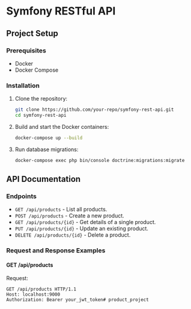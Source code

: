 # Symfony RESTful API

## Project Setup

### Prerequisites

- Docker
- Docker Compose

### Installation

1. Clone the repository:
    ```bash
    git clone https://github.com/your-repo/symfony-rest-api.git
    cd symfony-rest-api
    ```

2. Build and start the Docker containers:
    ```bash
    docker-compose up --build
    ```

3. Run database migrations:
    ```bash
    docker-compose exec php bin/console doctrine:migrations:migrate
    ```

## API Documentation

### Endpoints

- `GET /api/products` - List all products.
- `POST /api/products` - Create a new product.
- `GET /api/products/{id}` - Get details of a single product.
- `PUT /api/products/{id}` - Update an existing product.
- `DELETE /api/products/{id}` - Delete a product.

### Request and Response Examples

#### GET /api/products

Request:
```http
GET /api/products HTTP/1.1
Host: localhost:9000
Authorization: Bearer your_jwt_token# product_project
